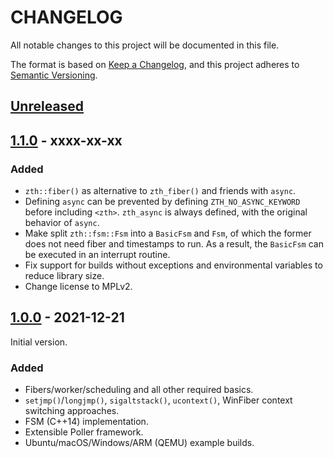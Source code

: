 ﻿# CHANGELOG

All notable changes to this project will be documented in this file.

The format is based on [Keep a Changelog](https://keepachangelog.com/en/1.0.0/),
and this project adheres to [Semantic Versioning](https://semver.org/spec/v2.0.0.html).

## [Unreleased](https://github.com/jhrutgers/zth/compare/v1.0.0...HEAD)

## [1.1.0] - xxxx-xx-xx

### Added

- `zth::fiber()` as alternative to `zth_fiber()` and friends with `async`.
- Defining `async` can be prevented by defining `ZTH_NO_ASYNC_KEYWORD` before
  including `<zth>`.  `zth_async` is always defined, with the original behavior
  of `async`.
- Make split `zth::fsm::Fsm` into a `BasicFsm` and `Fsm`, of which the former
  does not need fiber and timestamps to run.  As a result, the `BasicFsm` can
  be executed in an interrupt routine.
- Fix support for builds without exceptions and environmental variables to
  reduce library size.
- Change license to MPLv2.

[1.1.0]: https://github.com/jhrutgers/zth/releases/tag/v1.1.0

## [1.0.0] - 2021-12-21

Initial version.

### Added

- Fibers/worker/scheduling and all other required basics.
- `setjmp()`/`longjmp()`, `sigaltstack()`, `ucontext()`, WinFiber context
  switching approaches.
- FSM (C++14) implementation.
- Extensible Poller framework.
- Ubuntu/macOS/Windows/ARM (QEMU) example builds.

[1.0.0]: https://github.com/jhrutgers/zth/releases/tag/v1.0.0
